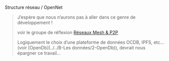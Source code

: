 
Structure réseau / OpenNet

> J’espère que nous n’aurons pas à aller dans ce genre de développement !
>
> voir le groupe de réflexion [Réseaux Mesh & P2P](https://wiki.nuitdebout.fr/wiki/R%C3%A9seaux_Mesh_%26_P2P)
>
> Logiquement le choix d’une plateforme de données OCDB, IPFS, etc... (voir [OpenDb](../../B-Les données/2-OpenDb)), devrait nous épargner ce travail…
